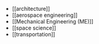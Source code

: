 - [[architecture]]
- [[aerospace engineering]]
- [[Mechanical Engineering (ME)]]
- [[space science]]
- [[transportation]]
